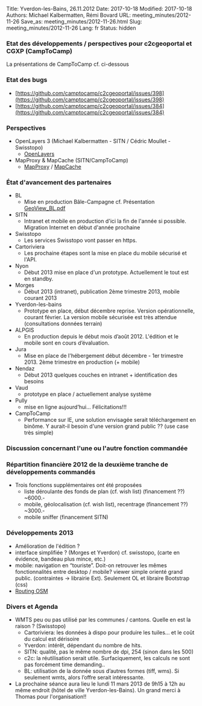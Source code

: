 Title: Yverdon-les-Bains, 26.11.2012 
Date: 2017-10-18
Modified: 2017-10-18
Authors: Michael Kalbermatten, Rémi Bovard
URL: meeting_minutes/2012-11-26
Save_as: meeting_minutes/2012-11-26.html
Slug: meeting_minutes/2012-11-26
Lang: fr
Status: hidden

### Etat des développements / perspectives pour c2cgeoportal et CGXP (CampToCamp)

La présentations de CampToCamp cf. ci-dessous

### Etat des bugs

* [https://github.com/camptocamp/c2cgeoportal/issues/398](https://github.com/camptocamp/c2cgeoportal/issues/398)
* [https://github.com/camptocamp/c2cgeoportal/issues/384](https://github.com/camptocamp/c2cgeoportal/issues/384)

### Perspectives

* OpenLayers 3 (Michael Kalbermatten - SITN / Cédric Moullet - Swisstopo)
    * [OpenLayers](http://openlayers.org)
* MapProxy & MapCache (SITN/CampToCamp)
    * [MapProxy](http://mapproxy.org/) / [MapCache](http://mapserver.org/trunk/mapcache/)

### État d'avancement des partenaires

* BL
    * Mise en production Bâle-Campagne cf. Présentation [GeoView_BL.pdf]({filename}/documents/meetings/2012-11-26/GeoView_BL.pdf)
* SITN
    * Intranet et mobile en production d'ici la fin de l'année si possible. Migration Internet en début d'année prochaine
* Swisstopo
    * Les services Swisstopo vont passer en https.
* Cartoriviera
    * Les prochaine étapes sont la mise en place du mobile sécurisé et l'API.
* Nyon
    * Début 2013 mise en place d'un prototype. Actuellement le tout est en standby.
* Morges
    * Début 2013 (intranet), publication 2ème trimestre 2013, mobile courant 2013
* Yverdon-les-bains
    * Prototype en place, début décembre reprise. Version opérationnelle, courant février. La version mobile sécurisée est très attendue (consultations données terrain)
* ALPGIS
    * En production depuis le début mois d’août 2012. L'édition et le mobile sont en cours d’évaluation.
* Jura
    * Mise en place de l'hébergement début décembre - 1er trimestre 2013. 2ème trimestre en production (+ mobile)
* Nendaz
    * Début 2013 quelques couches en intranet + identification des besoins
* Vaud
    * prototype en place / actuellement analyse système
* Pully
    * mise en ligne aujourd’hui... Félicitations!!!
* CampToCamp
    * Performance sur IE, une solution envisagée serait téléchargement en binôme. Y aurait-il besoin d'une version grand public ?? (use case très simple)

### Discussion concernant l'une ou l'autre fonction commandée



### Répartition financière 2012 de la deuxième tranche de développements commandés

* Trois fonctions supplémentaires ont été proposées
    * liste déroulante des fonds de plan (cf. wish list) (financement ??) ~6000.-
    * mobile, géolocalisation (cf. wish list), recentrage (financement ??) ~3000.-
    * mobile sniffer (financement SITN)

### Développements 2013

* Amélioration de l'édition ?
* interface simplifiée ? (Morges et Yverdon) cf. swisstopo, (carte en évidence, bandeau plus mince, etc.)
* mobile: navigation en “touriste”. Doit-on retrouver les mêmes fonctionnalités entre desktop / mobile? viewer simple orienté grand public. (contraintes -> librairie Ext). Seulement OL et libraire Bootstrap (css)
* [Routing OSM](http://map.project-osrm.org/)

### Divers et Agenda

* WMTS peu ou pas utilisé par les communes / cantons. Quelle en est la raison ? (Swisstopo)
    * Cartoriviera: les données à dispo pour produire les tuiles... et le coût du calcul est dérisoire
    * Yverdon: intérêt, dépendant du nombre de hits.
    * SITN: qualité, pas le même nombre de dpi, 254 (sinon dans les 500)
    * c2c: la réutilisation serait utile. Surfaciquement, les calculs ne sont pas forcément time demanding..
    * BL: utilisation de la donnée sous d’autres formes (tiff, wms). Si seulement wmts, alors l’offre serait intéressante.
* La prochaine séance aura lieu le lundi 11 mars 2013 de 9h15 à 12h au même endroit (hôtel de ville Yverdon-les-Bains). Un grand merci à Thomas pour l'organisation!!
